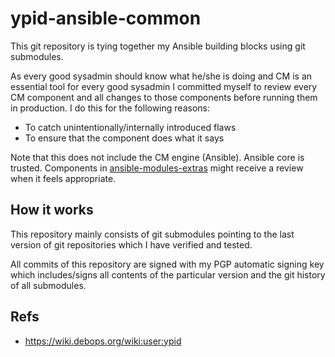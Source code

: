 # ypid-ansible-common

This git repository is tying together my Ansible building blocks using git submodules.

As every good sysadmin should know what he/she is doing and CM is an essential
tool for every good sysadmin I committed myself to review every CM component
and all changes to those components before running them in production. I do
this for the following reasons:

* To catch unintentionally/internally introduced flaws
* To ensure that the component does what it says

Note that this does not include the CM engine (Ansible).
Ansible core is trusted.
Components in
[ansible-modules-extras](https://github.com/ansible/ansible-modules-extras)
might receive a review when it feels appropriate.

## How it works

This repository mainly consists of git submodules pointing to the last version
of git repositories which I have verified and tested.

All commits of this repository are signed with my PGP automatic signing key
which includes/signs all contents of the particular version and the git history
of all submodules.

## Refs

* https://wiki.debops.org/wiki:user:ypid
